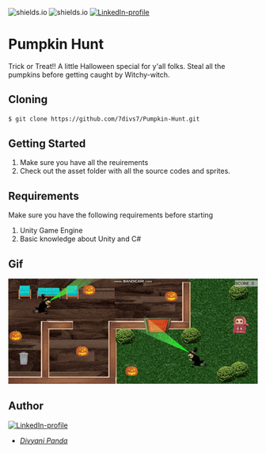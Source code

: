 ![shields.io](https://img.shields.io/badge/MADE%20WITH-Unity2D-red)
![shields.io](https://img.shields.io/badge/platform-Windows-green)
[![LinkedIn-profile](https://img.shields.io/badge/LinkedIn-Divyani-blue.svg)](https://www.linkedin.com/in/divyani-panda-5a8345194/)

# Pumpkin Hunt
Trick or Treat!! A little Halloween special for y'all folks. Steal all the pumpkins before getting caught by Witchy-witch.

## Cloning
```bash
$ git clone https://github.com/7divs7/Pumpkin-Hunt.git
```
## Getting Started
1. Make sure you have all the reuirements
2. Check out the asset folder with all the source codes and sprites.

## Requirements
Make sure you have the following requirements before starting
1. Unity Game Engine
2. Basic knowledge about Unity and C#

## Gif
![Alt Text](https://github.com/7divs7/Pumpkin-Hunt/blob/main/pumpkin_hunt.gif)

## Author
[![LinkedIn-profile](https://img.shields.io/badge/LinkedIn-Profile-teal.svg)](https://www.linkedin.com/in/divyani-panda-5a8345194/)
* [*Divyani Panda*](https://github.com/7divs7)
